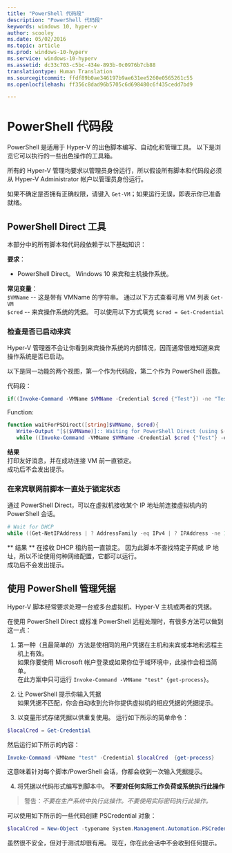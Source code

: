 ```yaml
---
title: "PowerShell 代码段"
description: "PowerShell 代码段"
keywords: windows 10, hyper-v
author: scooley
ms.date: 05/02/2016
ms.topic: article
ms.prod: windows-10-hyperv
ms.service: windows-10-hyperv
ms.assetid: dc33c703-c5bc-434e-893b-0c0976b7cb88
translationtype: Human Translation
ms.sourcegitcommit: ffdf89b0ae346197b9ae631ee5260e0565261c55
ms.openlocfilehash: ff356c8dad96b5705c6d698480c6f435cedd7bd9

---
```


# PowerShell 代码段

PowerShell 是适用于 Hyper-V 的出色脚本编写、自动化和管理工具。  以下是浏览它可以执行的一些出色操作的工具箱。

所有的 Hyper-V 管理均要求以管理员身份运行，所以假设所有脚本和代码段必须从 Hyper-V Administrator 帐户以管理员身份运行。

如果不确定是否拥有正确权限，请键入 `Get-VM`；如果运行无误，即表示你已准备就绪。


## PowerShell Direct 工具
本部分中的所有脚本和代码段依赖于以下基础知识：

**要求**：  
*  PowerShell Direct。  Windows 10 来宾和主机操作系统。

**常见变量**：  
`$VMName` -- 这是带有 VMName 的字符串。  通过以下方式查看可用 VM 列表 `Get-VM`  
`$cred` -- 来宾操作系统的凭据。  可以使用以下方式填充 `$cred = Get-Credential`  

### 检查是否已启动来宾

Hyper-V 管理器不会让你看到来宾操作系统的内部情况，因而通常很难知道来宾操作系统是否已启动。

以下是同一功能的两个视图，第一个作为代码段，第二个作为 PowerShell 函数。

代码段：  
``` PowerShell
if((Invoke-Command -VMName $VMName -Credential $cred {"Test"}) -ne "Test"){Write-Host "Not Booted"} else {Write-Host "Booted"}
```  

Function:  
``` PowerShell
function waitForPSDirect([string]$VMName, $cred){
   Write-Output "[$($VMName)]:: Waiting for PowerShell Direct (using $($cred.username))"
   while ((Invoke-Command -VMName $VMName -Credential $cred {"Test"} -ea SilentlyContinue) -ne "Test") {Sleep -Seconds 1}}
```

**结果**  
打印友好消息，并在成功连接 VM 前一直锁定。  
成功后不会发出提示。

### 在来宾联网前脚本一直处于锁定状态
通过 PowerShell Direct，可以在虚拟机接收某个 IP 地址前连接虚拟机内的 PowerShell 会话。

``` PowerShell
# Wait for DHCP
while ((Get-NetIPAddress | ? AddressFamily -eq IPv4 | ? IPAddress -ne 127.0.0.1).SuffixOrigin -ne "Dhcp") {sleep -Milliseconds 10}
```

** 结果 ** 在接收 DHCP 租约前一直锁定。  因为此脚本不查找特定子网或 IP 地址，所以不论使用何种网络配置，它都可以运行。  
成功后不会发出提示。

## 使用 PowerShell 管理凭据
Hyper-V 脚本经常要求处理一台或多台虚拟机、Hyper-V 主机或两者的凭据。

在使用 PowerShell Direct 或标准 PowerShell 远程处理时，有很多方法可以做到这一点：

1. 第一种（且最简单的）方法是使相同的用户凭据在主机和来宾或本地和远程主机上有效。  
  如果你要使用 Microsoft 帐户登录或如果你位于域环境中，此操作会相当简单。  
  在此方案中只可运行 `Invoke-Command -VMName "test" {get-process}`。

2. 让 PowerShell 提示你输入凭据  
  如果凭据不匹配，你会自动收到允许你提供虚拟机的相应凭据的凭据提示。

3. 以变量形式存储凭据以供重复使用。
  运行如下所示的简单命令：  
  ``` PowerShell
  $localCred = Get-Credential
   ```
  然后运行如下所示的内容：
  ``` PowerShell
  Invoke-Command -VMName "test" -Credential $localCred  {get-process} 
  ```
  这意味着针对每个脚本/PowerShell 会话，你都会收到一次输入凭据提示。

4. 将凭据以代码形式编写到脚本中。  **不要对任何实际工作负荷或系统执行此操作**
 > 警告：_不要在生产系统中执行此操作。不要使用实际密码执行此操作。_
  
  可以使用如下所示的一些代码创建 PSCredential 对象：  
  ``` PowerShell
  $localCred = New-Object -typename System.Management.Automation.PSCredential -argumentlist "Administrator", (ConvertTo-SecureString "P@ssw0rd" -AsPlainText -Force) 
  ```
  虽然很不安全，但对于测试却很有用。  现在，你在此会话中不会收到任何提示。 




<!--HONumber=Oct16_HO4-->


